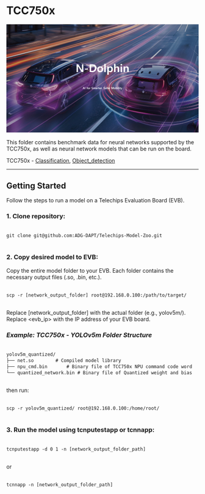# TCC750x

![N-Dolphin Image](../docs/image/n_dolphin.png)

This folder contains benchmark data for neural networks supported by the TCC750x, as well as neural network models that can be run on the board.

<!--
이 폴더에는 TCC750X에서 지원하는 신경망의 벤치마크 자료와 보드에서 실행할 수 있는 신경망 모델이 포함되어 있습니다.
-->

TCC750x - [Classification](./Classification/README.md), [Object_detection](./Object_detection/README.md)

---

## **Getting Started**
Follow the steps to run a model on a Telechips Evaluation Board (EVB).

### 1. Clone repository:
<pre> <code>
git clone git@github.com:ADG-DAPT/Telechips-Model-Zoo.git
</code> </pre>

### 2. Copy desired model to EVB:
Copy the entire model folder to your EVB. Each folder contains the necessary output files (.so, .bin, etc.).
<pre> <code>
scp -r [network_output_folder] root@192.168.0.100:/path/to/target/
</code> </pre>
Replace [network_output_folder] with the actual folder (e.g., yolov5m/).  
Replace <evb_ip> with the IP address of your EVB board.

### ***Example: TCC750x - YOLOv5m Folder Structure***
<pre> <code>
yolov5m_quantized/
├── net.so        # Compiled model library
├── npu_cmd.bin       # Binary file of TCC750x NPU command code word
└── quantized_network.bin # Binary file of Quantized weight and bias 
</code> </pre>
then run:
<pre> <code>
scp -r yolov5m_quantized/ root@192.168.0.100:/home/root/
</code> </pre>

### 3. Run the model using tcnputestapp or tcnnapp:
<pre> <code>
tcnputestapp -d 0 1 -n [network_output_folder_path]
</code> </pre>
or
<pre> <code>
tcnnapp -n [network_output_folder_path]
</code> </pre>
